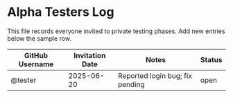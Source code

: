 # Alpha Testers Log

This file records everyone invited to private testing phases. Add new entries below the sample row.

| GitHub Username | Invitation Date | Notes | Status |
| --------------- | --------------- | ----- | ------ |
| @tester | 2025-06-20 | Reported login bug; fix pending | open |

